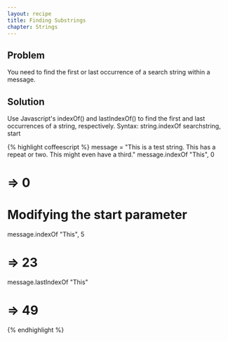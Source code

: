 ```yaml
---
layout: recipe
title: Finding Substrings
chapter: Strings
---
```

## Problem

You need to find the first or last occurrence of a search string within a message.

## Solution

Use Javascript's indexOf() and lastIndexOf() to find the first and last occurrences of a string, respectively.
Syntax: string.indexOf searchstring, start

{% highlight coffeescript %}
message = "This is a test string. This has a repeat or two. This might even have a third."
message.indexOf "This", 0
# => 0

# Modifying the start parameter
message.indexOf "This", 5
# => 23

message.lastIndexOf "This"
# => 49

{% endhighlight %}

